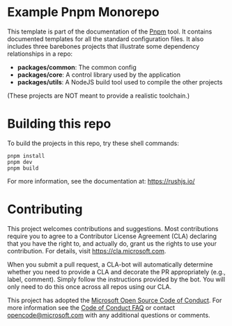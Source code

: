 # Example Pnpm Monorepo

This template is part of the documentation of the [Pnpm](https://www.pnpm.cn/) tool.
It contains documented templates for all the standard configuration files.
It also includes three barebones projects that illustrate some dependency
relationships in a repo:

- **packages/common**: The common config
- **packages/core**: A control library used by the application
- **packages/utils**: A NodeJS build tool used to compile the other projects

(These projects are NOT meant to provide a realistic toolchain.)


# Building this repo

To build the projects in this repo, try these shell commands:

```
pnpm install
pnpm dev
pnpm build
```

For more information, see the documentation at:  https://rushjs.io/


# Contributing

This project welcomes contributions and suggestions.  Most contributions require you to agree to a
Contributor License Agreement (CLA) declaring that you have the right to, and actually do, grant us
the rights to use your contribution. For details, visit https://cla.microsoft.com.

When you submit a pull request, a CLA-bot will automatically determine whether you need to provide
a CLA and decorate the PR appropriately (e.g., label, comment). Simply follow the instructions
provided by the bot. You will only need to do this once across all repos using our CLA.

This project has adopted the [Microsoft Open Source Code of Conduct](https://opensource.microsoft.com/codeofconduct/).
For more information see the [Code of Conduct FAQ](https://opensource.microsoft.com/codeofconduct/faq/) or
contact [opencode@microsoft.com](mailto:opencode@microsoft.com) with any additional questions or comments.
